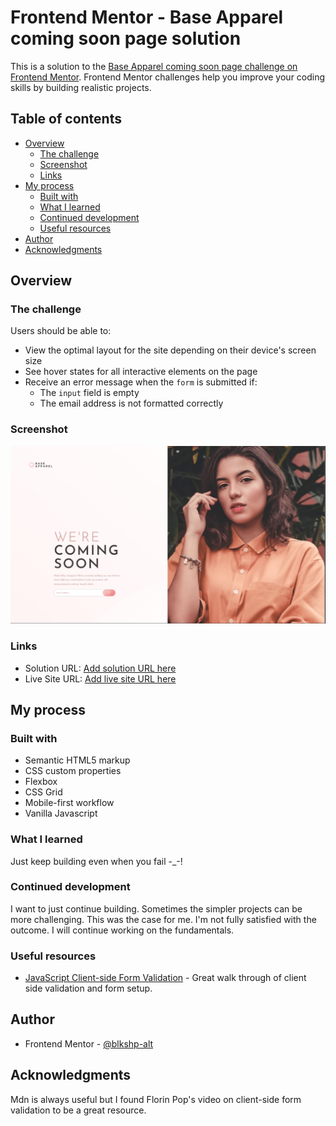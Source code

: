 # Frontend Mentor - Base Apparel coming soon page solution

This is a solution to the [Base Apparel coming soon page challenge on Frontend Mentor](https://www.frontendmentor.io/challenges/base-apparel-coming-soon-page-5d46b47f8db8a7063f9331a0). Frontend Mentor challenges help you improve your coding skills by building realistic projects. 

## Table of contents

- [Overview](#overview)
  - [The challenge](#the-challenge)
  - [Screenshot](#screenshot)
  - [Links](#links)
- [My process](#my-process)
  - [Built with](#built-with)
  - [What I learned](#what-i-learned)
  - [Continued development](#continued-development)
  - [Useful resources](#useful-resources)
- [Author](#author)
- [Acknowledgments](#acknowledgments)


## Overview

### The challenge

Users should be able to:

- View the optimal layout for the site depending on their device's screen size
- See hover states for all interactive elements on the page
- Receive an error message when the `form` is submitted if:
  - The `input` field is empty
  - The email address is not formatted correctly

### Screenshot

![](./design/base-apparel-coming-soon-1.png)


### Links

- Solution URL: [Add solution URL here](https://your-solution-url.com)
- Live Site URL: [Add live site URL here](https://your-live-site-url.com)

## My process

### Built with

- Semantic HTML5 markup
- CSS custom properties
- Flexbox
- CSS Grid
- Mobile-first workflow
- Vanilla Javascript


### What I learned

Just keep building even when you fail -_-!



### Continued development

I want to just continue building. Sometimes the simpler projects can be more challenging. This was the case for me. I'm not fully satisfied with the outcome. I will continue working on the fundamentals.



### Useful resources

- [JavaScript Client-side Form Validation](https://www.youtube.com/watch?v=rsd4FNGTRBw) - Great walk through of client side validation and form setup.




## Author
- Frontend Mentor - [@blkshp-alt](https://www.frontendmentor.io/profile/blkshp-alt)



## Acknowledgments

Mdn is always useful but I found Florin Pop's video on client-side form validation to be a great resource. 
